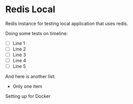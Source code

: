 # Redis Local

Redis instance for testing local application that uses redis.

Doing some tests on timeline:
- [ ] Line 1
- [ ] Line 2
- [ ] Line 3
- [ ] Line 4
- [ ] Line 5

And here is another list:
- Only one item

Setting up for Docker


